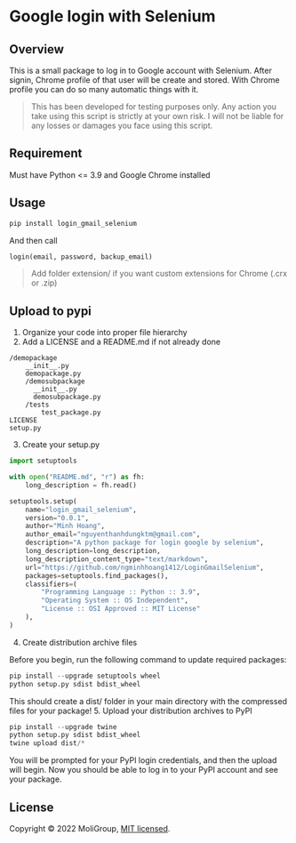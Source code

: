 # **Google login with Selenium**

## Overview
This is a small package to log in to Google account with Selenium. After signin,
Chrome profile of that user will be create and stored. With Chrome profile you can do so many automatic things
with it.
>This has been developed for testing purposes only.
> Any action you take using this script is strictly at your own risk. 
> I will not be liable for any losses or damages you face using this script.

## Requirement
Must have Python <= 3.9 and Google Chrome installed

## Usage
  ```python
pip install login_gmail_selenium
```
And then call
  ```python
login(email, password, backup_email)
```
> Add folder extension/ if you want custom extensions for Chrome (.crx or .zip)

## Upload to pypi

1. Organize your code into proper file hierarchy
2. Add a LICENSE and a README.md if not already done

```cvs
/demopackage
    __init__.py
    demopackage.py
    /demosubpackage
      __init__.py
      demosubpackage.py
    /tests
        test_package.py
LICENSE
setup.py
```
3. Create your setup.py

```python
import setuptools

with open("README.md", "r") as fh:
    long_description = fh.read()

setuptools.setup(
    name="login_gmail_selenium",
    version="0.0.1",
    author="Minh Hoang",
    author_email="nguyenthanhdungktm@gmail.com",
    description="A python package for login google by selenium",
    long_description=long_description,
    long_description_content_type="text/markdown",
    url="https://github.com/ngminhhoang1412/LoginGmailSelenium",
    packages=setuptools.find_packages(),
    classifiers=(
        "Programming Language :: Python :: 3.9",
        "Operating System :: OS Independent",
        "License :: OSI Approved :: MIT License"
    ),
)
```
4. Create distribution archive files

Before you begin, run the following command to update required packages:
  ```python
pip install --upgrade setuptools wheel
python setup.py sdist bdist_wheel
```
This should create a dist/ folder in your main directory with the compressed files for your package!
5. Upload your distribution archives to PyPI
  ```python
pip install --upgrade twine
python setup.py sdist bdist_wheel
twine upload dist/*
```
You will be prompted for your PyPI login credentials, and then the upload will begin. Now you should be able to log in to your PyPI account and see your package.

## License
Copyright © 2022 MoliGroup, [MIT licensed](./LICENSE).
